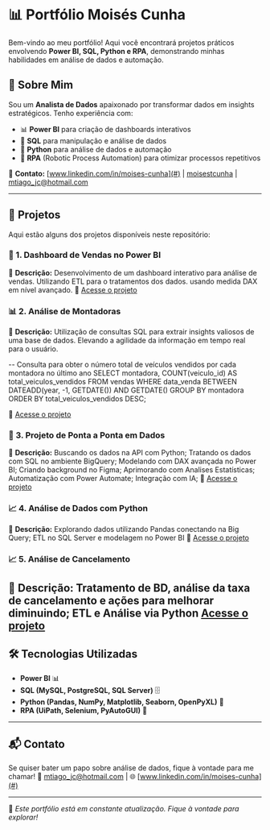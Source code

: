 # 📊 Portfólio Moisés Cunha 

Bem-vindo ao meu portfólio! Aqui você encontrará projetos práticos envolvendo **Power BI, SQL, Python e RPA**, demonstrando minhas habilidades em análise de dados e automação.

## 📌 Sobre Mim
Sou um **Analista de Dados** apaixonado por transformar dados em insights estratégicos. Tenho experiência com:
- 📊 **Power BI** para criação de dashboards interativos
- 📂 **SQL** para manipulação e análise de dados
- 🐍 **Python** para análise de dados e automação
- 🤖 **RPA** (Robotic Process Automation) para otimizar processos repetitivos

📩 **Contato:** [www.linkedin.com/in/moises-cunha](#) | [moisestcunha](#) | [mtiago_jc@hotmail.com](#)

---

## 📁 Projetos
Aqui estão alguns dos projetos disponíveis neste repositório:

### 🚀 1. Dashboard de Vendas no Power BI
📌 **Descrição:** Desenvolvimento de um dashboard interativo para análise de vendas. Utilizando ETL para o tratamentos dos dados.
usando medida DAX em nível avançado.
🔗 [Acesse o projeto](https://app.powerbi.com/links/_lgamaSAzL?ctid=c99f1f25-d23f-49c9-99df-6d6f43f94016&pbi_source=linkShare)

### 📊 2. Análise de Montadoras 
📌 **Descrição:** Utilização de consultas SQL para extrair insights valiosos de uma base de dados. Elevando a agilidade da informação em tempo real para o usuário.

-- Consulta para obter o número total de veículos vendidos por cada montadora no último ano
SELECT
    montadora,
    COUNT(veiculo_id) AS total_veiculos_vendidos
FROM
    vendas
WHERE
    data_venda BETWEEN DATEADD(year, -1, GETDATE()) AND GETDATE()
GROUP BY
    montadora
ORDER BY
    total_veiculos_vendidos DESC;

🔗 [Acesse o projeto](https://app.powerbi.com/links/WTZLK-2xkv?ctid=c99f1f25-d23f-49c9-99df-6d6f43f94016&pbi_source=linkShare)

### 🤖 3. Projeto de Ponta a Ponta em Dados
📌 **Descrição:** Buscando os dados na API com Python;
Tratando os dados com SQL no ambiente BigQuery;
Modelando com DAX avançada no Power BI;
Criando background no Figma;
Aprimorando com Analises Estatísticas;
Automatização com Power Automate;
Integração com IA;
🔗 [Acesse o projeto](https://app.powerbi.com/links/1ZSpxWsy4c?ctid=c99f1f25-d23f-49c9-99df-6d6f43f94016&pbi_source=linkShare)

### 📈 4. Análise de Dados com Python
📌 **Descrição:** Explorando dados utilizando Pandas conectando na Big Query;
ETL no SQL Server e modelagem no Power BI
🔗 [Acesse o projeto](https://app.powerbi.com/links/3bGgjCN7Ur?ctid=c99f1f25-d23f-49c9-99df-6d6f43f94016&pbi_source=linkShare&bookmarkGuid=611ff75b-acb3-42c5-aef3-35dadbdeca3c)

### 📈 5. Análise de Cancelamento
📌 **Descrição:** Tratamento de BD, análise da taxa de cancelamento e ações para melhorar diminuindo;
ETL e Análise via Python
 [Acesse o projeto](https://github.com/moisestcunha/Portif-lio/blob/main/Analise%20de%20Cancelamento)
---

## 🛠️ Tecnologias Utilizadas
- **Power BI** 📊
- **SQL (MySQL, PostgreSQL, SQL Server)** 🗄️
- **Python (Pandas, NumPy, Matplotlib, Seaborn, OpenPyXL)** 🐍
- **RPA (UiPath, Selenium, PyAutoGUI)** 🤖

---

## 📬 Contato
Se quiser bater um papo sobre análise de dados, fique à vontade para me chamar!
📩 [mtiago_jc@hotmail.com](#) | 🌐 [www.linkedin.com/in/moises-cunha](#) 

---
🚀 *Este portfólio está em constante atualização. Fique à vontade para explorar!*

